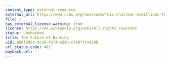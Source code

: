 ```yaml
---
content_type: external-resource
external_url: https://www.csbs.org/newsroom/fdic-chairman-mcwilliams-future-banking
file: /
has_external_license_warning: true
license: https://en.wikipedia.org/wiki/All_rights_reserved
status: unchecked
title: The Future of Banking
uid: b60f205d-3ca5-45f4-b24b-c780f7fa429b
url_status_code: 403
wayback_url: ''
---
```

